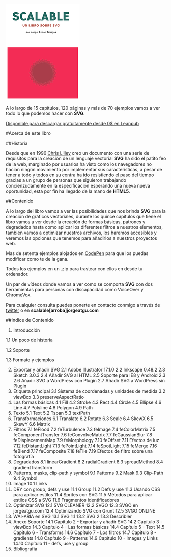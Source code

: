 ![portada de Scalable, un libro sobre SVG](https://github.com/jorgeatgu/scalable/blob/master/portada-scalable.png)

A lo largo de 15 capítulos, 120 páginas y más de 70 ejemplos vamos a ver todo lo que podemos hacer con **SVG**.

[Disponible para descargar gratuitamente desde 0$ en Leanpub](https://leanpub.com/scalable/)


#Acerca de este libro

##Historia

Desde que en 1996 [Chris Lilley](https://twitter.com/svgeesus) creo un documento con una serie de requisitos para la creación de un lenguaje vectorial **SVG** ha sido el patito feo de la web, marginado por usuarios ha visto como los navegadores no hacían ningún movimiento por implementar sus caracteristicas, a pesar de tener a todo y todos en su contra ha ido resistiendo el paso del tiempo gracias a un grupo de personas que siguieron trabajando concienzudamente en la especificación esperando una nueva nueva oportunidad, esta por fin ha llegado de la mano de **HTML5**.

##Contenido

A lo largo del libro vamos a ver las posibilidades que nos brinda **SVG** para la creación de gráficos vectoriales, durante los quince capítulos que tiene el libro vamos a ver desde la creación de formas básicas, patrones y degradados hasta como aplicar los diferentes filtros a nuestros elementos, también vamos a optimizar nuestros archivos, los haremos accesibles y veremos las opciones que tenemos para añadirlos a nuestros proyectos web.

Mas de setenta ejemplos alojados en [CodePen](http://codepen.io/collection/Gvcwd/) para que los puedas modificar como te de la gana.

Todos los ejemplos en un .zip para trastear con ellos en desde tu ordenador.

Un par de vídeos donde vamos a ver como se comporta **SVG** con dos herramientas para personas con discapacidad como VoiceOver y ChromeVox.

Para cualquier consulta puedes ponerte en contacto conmigo a través de [twitter](https://twitter.com/jorgeATGU) o en **scalable[arroba]jorgeatgu.com**

##Indice de Contenido


1. Introducción

  1.1 Un poco de historia

  1.2 Soporte

  1.3 Formato y ejemplos

2. Exportar y añadir SVG
  2.1 Adobe Illustrator 17.1.0
  2.2 Inkscape 0.48.2
  2.3 Sketch 3.0.3
  2.4 Añadir SVG al HTML
  2.5 Soporte para IE8 y Android 2.3
  2.6 Añadir SVG a WordPress con Plugin
  2.7 Añadir SVG a WordPress sin Plugin
3. Etiqueta principal
  3.1 Sistema de coordenadas y unidades de medida
  3.2 viewBox
  3.3 preserveAspectRatio
4. Las formas básicas
  4.1 Fill
  4.2 Stroke
  4.3 Rect
  4.4 Circle
  4.5 Ellipse
  4.6 Line
  4.7 Polyline
  4.8 Polygon
  4.9 Path
5. Texto
  5.1 Text
  5.2 Tspan
  5.3 textPath
6. Transformaciones
  6.1 Translate
  6.2 Rotate
  6.3 Scale
  6.4 SkewX
  6.5 SkewY
  6.6 Matrix
7. Filtros
  7.1 feFlood
  7.2 feTurbulence
  7.3 feImage
  7.4 feColorMatrix
  7.5 feComponentTransfer
  7.6 feConvolveMatrix
  7.7 feGaussianBlur
  7.8 feDisplacementMap
  7.9 feMorphology
  7.10 feOffset
  7.11 Efectos de luz
  7.12 feDistantLight
  7.13 fePointLight
  7.14 feSpotLight
  7.15 feMerge
  7.16 feBlend
  7.17 feComposite
  7.18 feTile
  7.19 Efectos de filtro sobre una fotografía
8. Degradados
  8.1 linearGradient
  8.2 radialGradient
  8.3 spreadMethod
  8.4 gradientTransform
9. Patterns, masks, clip-path y symbol
  9.1 Patterns
  9.2 Mask
  9.3 Clip-Path
  9.4 Symbol
10. Image
  10.1 Links
11. DRY con group, defs y use
  11.1 Group
  11.2 Defs y use
  11.3 Usando CSS para aplicar estilos
  11.4 Sprites con SVG
  11.5 Métodos para aplicar estilos CSS a SVG
  11.6 Fragmentos identificadores
12. Optimizar SVG
  12.1 SVG CLEANER
  12.2 SVGO
  12.3 SVGO en jorgeatgu.com
  12.4 Optimizando SVG con Grunt
  12.5 SVGO ONLINE
13. WAI-ARIA en SVG
  13.1 SVG 1.1
  13.2 SVG 2
  13.3 Describler
14. Anexo Soporte
  14.1 Capítulo 2 - Exportar y añadir SVG
  14.2 Capítulo 3 - viewBox
  14.3 Capítulo 4 - Las formas básicas
  14.4 Capítulo 5 - Text
  14.5 Capítulo 6 - Transforms
  14.6 Capítulo 7 - Los filtros
  14.7 Capítulo 8 - gradients
  14.8 Capítulo 9 - Patterns
  14.9 Capítulo 10 - Images y Links
  14.10 Capítulo 11 - defs, use y group
15. Bibliografia